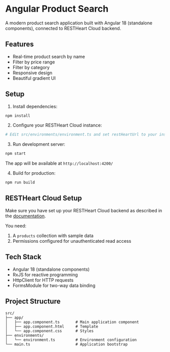 # Angular Product Search

A modern product search application built with Angular 18 (standalone components), connected to RESTHeart Cloud backend.

## Features

- Real-time product search by name
- Filter by price range
- Filter by category
- Responsive design
- Beautiful gradient UI

## Setup

1. Install dependencies:
```bash
npm install
```

2. Configure your RESTHeart Cloud instance:
```bash
# Edit src/environments/environment.ts and set restHeartUrl to your instance
```

3. Run development server:
```bash
npm start
```

The app will be available at `http://localhost:4200/`

4. Build for production:
```bash
npm run build
```

## RESTHeart Cloud Setup

Make sure you have set up your RESTHeart Cloud backend as described in the [documentation](https://restheart.org/docs/cloud/examples#e-commerce-product-catalog).

You need:
1. A `products` collection with sample data
2. Permissions configured for unauthenticated read access

## Tech Stack

- Angular 18 (standalone components)
- RxJS for reactive programming
- HttpClient for HTTP requests
- FormsModule for two-way data binding

## Project Structure

```
src/
├── app/
│   ├── app.component.ts       # Main application component
│   ├── app.component.html     # Template
│   └── app.component.css      # Styles
├── environments/
│   └── environment.ts         # Environment configuration
└── main.ts                    # Application bootstrap
```
